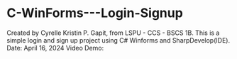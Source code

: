# C-WinForms---Login-Signup
Created by Cyrelle Kristin P. Gapit, from LSPU - CCS - BSCS 1B.
This is a simple login and sign up project using C# Winforms and SharpDevelop(IDE).
Date: April 16, 2024
Video Demo: 
